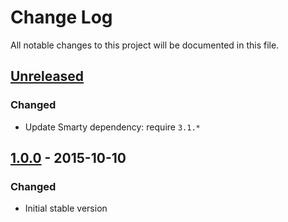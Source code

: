# Change Log
All notable changes to this project will be documented in this file.

## [Unreleased]
### Changed
- Update Smarty dependency: require `3.1.*`

## [1.0.0] - 2015-10-10
### Changed
- Initial stable version


[Unreleased]: https://github.com/gkralik/gk-smarty/compare/1.0.0...HEAD
[1.0.0]: https://github.com/gkralik/gk-smarty/compare/0.5.3...1.0.0
